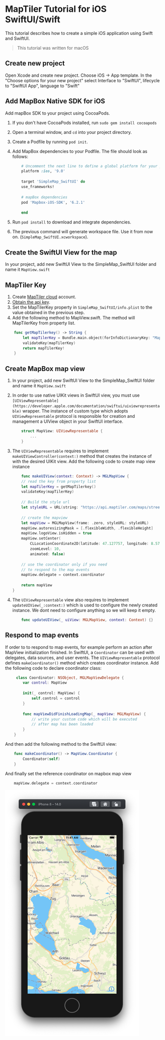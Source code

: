 # MapTiler Tutorial for iOS SwiftUI/Swift

This tutorial describes how to create a simple iOS application using Swift and SwiftUI.

> This tutorial was written for macOS

## Create new project

Open Xcode and create new project. Choose iOS -> App template. In the "Choose options for your new project" select Interface to "SwiftUI", lifecycle to "SwiftUI App", language to "Swift"

## Add MapBox Native SDK for iOS

Add mapBox SDK to your project using CocoaPods.

1. If you don't have CocoaPods installed, run `sudo gem install cocoapods`
1. Open a terminal window, and `cd` into your project directory.
1. Create a Podfile by running `pod init`.
1. Add MapBox dependencies to your Podfile. The file should look as follows:

    ```ruby
        # Uncomment the next line to define a global platform for your project
        platform :ios, '9.0'

        target 'SimpleMap_SwiftUI' do
        use_frameworks!

        # mapBox dependencies
        pod 'Mapbox-iOS-SDK', '6.2.1'	

        end
    ```

1. Run `pod install` to download and integrate dependencies.
1. The previous command will generate workspace file. Use it from now on. (`SimpleMap_SwiftUI.xcworkspace`).

## Create the SwiftUI View for the map

In your project, add new SwiftUI View to the SimpleMap_SwiftUI folder and name it `MapView.swift`

## MapTiler Key

1. Create [MapTiler cloud](https://www.maptiler.com/cloud/) account.
1. [Obtain the api key](https://cloud.maptiler.com/account/keys).
1. Set the MapTilerKey property in `SimpleMap_SwiftUI/info.plist` to the value obtained in the previous step.
1. Add the following method to MapView.swift. The method will MapTilerKey from property list.

```swift
    func getMapTilerkey() -> String {
        let mapTilerKey = Bundle.main.object(forInfoDictionaryKey: "MapTilerKey") as? String
        validateKey(mapTilerKey)
        return mapTilerKey!
    }
```

## Create MapBox map view

1. In your project, add new SwiftUI View to the SimpleMap_SwiftUI folder and name it `MapView.swift`
1. In order to use native UIKit views in SwiftUI view, you must use `[UIViewRepresentable](https://developer.apple.com/documentation/swiftui/uiviewrepresentable)` wrapper. The instance of custom type which adopts `UIViewRepresentable` protocol is responsible for creation and management a UIView object in your SwiftUI interface.

    ```swift
        struct MapView: UIViewRepresentable {
            ...
        }
    ```

1. The `UIViewRepresentable` requires to implement `makeUIViewController(context:)` method that creates the instance of with the desired UIKit view. Add the following code to create map view instance

    ```swift
        func makeUIView(context: Context) -> MGLMapView {
        // read the key from property list
        let mapTilerKey = getMapTilerkey()
        validateKey(mapTilerKey)
        
        // Build the style url
        let styleURL = URL(string: "https://api.maptiler.com/maps/streets/style.json?key=\(mapTilerKey)")
        
        // create the mapview
        let mapView = MGLMapView(frame: .zero, styleURL: styleURL)
        mapView.autoresizingMask = [.flexibleWidth, .flexibleHeight]
        mapView.logoView.isHidden = true
        mapView.setCenter(
            CLLocationCoordinate2D(latitude: 47.127757, longitude: 8.579139),
            zoomLevel: 10,
            animated: false)
        
        // use the coordinator only if you need
        // to respond to the map events
        mapView.delegate = context.coordinator
        
        return mapView
    }
    ```

1. The `UIViewRepresentable` view also requires to implement `updateUIView(_:context:)` which is used to configure the newly created instance. We dont need to configure anything so we will keep it empty.

    ```swift
        func updateUIView(_ uiView: MGLMapView, context: Context) {}
    ```


## Respond to map events

If order to to respond to map events, for example perform an action after MapView initialization finished. In SwiftUI, a `Coordinator` can be used with delegates, data sources, and user events. The `UIViewRepresentable` protocol defines `makeCoordinator()` method which creates coordinator instance. Add the following code to declare coordinator class:

```swift
     class Coordinator: NSObject, MGLMapViewDelegate {
        var control: MapView
        
        init(_ control: MapView) {
            self.control = control
        }

        func mapViewDidFinishLoadingMap(_ mapView: MGLMapView) {
            // write your custom code which will be executed
            // after map has been loaded
        }
    }
```

And then add the following method to the SwiftUI view:

```swift
    func makeCoordinator() -> MapView.Coordinator {
        Coordinator(self)
    }
```

And finally set the reference coordinator on mapbox map view

```swift
    mapView.delegate = context.coordinator
```

![Application Screenshot](SimpleMap_SwiftUI.png "Application Screenshot")
